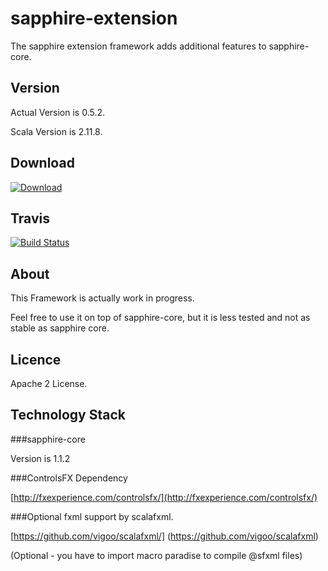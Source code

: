sapphire-extension
================

The sapphire extension framework adds additional features to sapphire-core.

## Version

Actual Version is 0.5.2.

Scala Version is 2.11.8.

## Download

[ ![Download](https://api.bintray.com/packages/sfxcode/maven/sapphire-extension/images/download.svg) ](https://bintray.com/sfxcode/maven/sapphire-extension/_latestVersion)

## Travis

[![Build Status](https://travis-ci.org/sfxcode/sapphire-extension.svg?branch=master)](https://travis-ci.org/sfxcode/sapphire-extension)


## About

This Framework is actually work in progress.

Feel free to use it on top of sapphire-core, but it is less tested and not as stable as sapphire core.

## Licence

Apache 2 License.

## Technology Stack

###sapphire-core

Version is 1.1.2


###ControlsFX Dependency

[http://fxexperience.com/controlsfx/](http://fxexperience.com/controlsfx/)

###Optional fxml support by scalafxml.

[https://github.com/vigoo/scalafxml/] (https://github.com/vigoo/scalafxml)

(Optional - you have to import macro paradise to compile @sfxml files)


